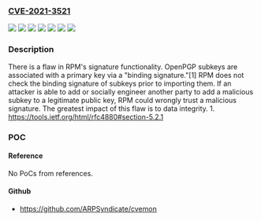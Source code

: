 ### [CVE-2021-3521](https://cve.mitre.org/cgi-bin/cvename.cgi?name=CVE-2021-3521)
![](https://img.shields.io/static/v1?label=Product&message=Red%20Hat%20Enterprise%20Linux%208&color=blue)
![](https://img.shields.io/static/v1?label=Product&message=Red%20Hat%20Enterprise%20Linux%208.2%20Extended%20Update%20Support&color=blue)
![](https://img.shields.io/static/v1?label=Product&message=Red%20Hat%20Enterprise%20Linux%208.4%20Extended%20Update%20Support&color=blue)
![](https://img.shields.io/static/v1?label=Version&message=!%200%3A4.14.2-40.el8_2%20&color=brighgreen)
![](https://img.shields.io/static/v1?label=Version&message=!%200%3A4.14.3-14.el8_4.2%20&color=brighgreen)
![](https://img.shields.io/static/v1?label=Version&message=!%200%3A4.14.3-19.el8_5.2%20&color=brighgreen)
![](https://img.shields.io/static/v1?label=Vulnerability&message=Improper%20Verification%20of%20Cryptographic%20Signature&color=brighgreen)

### Description

There is a flaw in RPM's signature functionality. OpenPGP subkeys are associated with a primary key via a "binding signature."[1] RPM does not check the binding signature of subkeys prior to importing them. If an attacker is able to add or socially engineer another party to add a malicious subkey to a legitimate public key, RPM could wrongly trust a malicious signature. The greatest impact of this flaw is to data integrity. 1. https://tools.ietf.org/html/rfc4880#section-5.2.1

### POC

#### Reference
No PoCs from references.

#### Github
- https://github.com/ARPSyndicate/cvemon

